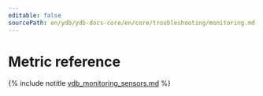 ```yaml
---
editable: false
sourcePath: en/ydb/ydb-docs-core/en/core/troubleshooting/monitoring.md
---
```

# Metric reference

{% include notitle [ydb_monitoring_sensors.md](_includes/monitoring_sensors.md) %}

